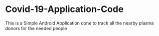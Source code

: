 # Covid-19-Application-Code
 This is a Simple Android Application done to track all the nearby plasma donors for the needed people
